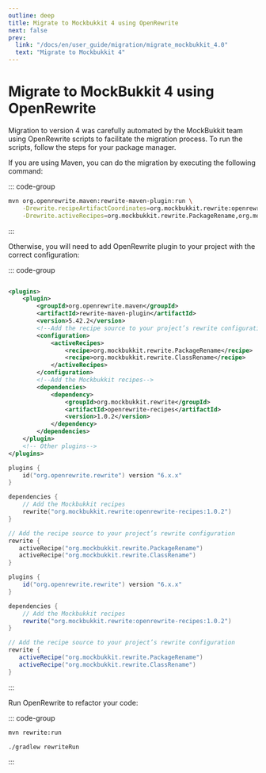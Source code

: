 ```yaml
---
outline: deep
title: Migrate to Mockbukkit 4 using OpenRewrite
next: false
prev:
  link: "/docs/en/user_guide/migration/migrate_mockbukkit_4.0"
  text: "Migrate to Mockbukkit 4"
---
```


# Migrate to MockBukkit 4 using OpenRewrite

Migration to version 4 was carefully automated by the MockBukkit team using
OpenRewrite scripts to facilitate the migration process. To run the scripts,
follow the steps for your package manager.

If you are using Maven, you can do the migration by executing the following
command:

::: code-group

```bash [Maven]
mvn org.openrewrite.maven:rewrite-maven-plugin:run \
    -Drewrite.recipeArtifactCoordinates=org.mockbukkit.rewrite:openrewrite-recipes:1.0.2 \
    -Drewrite.activeRecipes=org.mockbukkit.rewrite.PackageRename,org.mockbukkit.rewrite.ClassRename
```

:::

Otherwise, you will need to add OpenRewrite plugin to your project with the
correct configuration:

::: code-group

```xml [Maven]

<plugins>
    <plugin>
        <groupId>org.openrewrite.maven</groupId>
        <artifactId>rewrite-maven-plugin</artifactId>
        <version>5.42.2</version>
        <!--Add the recipe source to your project’s rewrite configuration-->
        <configuration>
            <activeRecipes>
                <recipe>org.mockbukkit.rewrite.PackageRename</recipe>
                <recipe>org.mockbukkit.rewrite.ClassRename</recipe>
            </activeRecipes>
        </configuration>
        <!--Add the Mockbukkit recipes-->
        <dependencies>
            <dependency>
                <groupId>org.mockbukkit.rewrite</groupId>
                <artifactId>openrewrite-recipes</artifactId>
                <version>1.0.2</version>
            </dependency>
        </dependencies>
    </plugin>
    <!-- Other plugins-->
</plugins>
```

```kotlin [Gradle Kotlin DSL]
plugins {
    id("org.openrewrite.rewrite") version "6.x.x"
}

dependencies {
    // Add the Mockbukkit recipes
    rewrite("org.mockbukkit.rewrite:openrewrite-recipes:1.0.2")
}

// Add the recipe source to your project’s rewrite configuration
rewrite {
   activeRecipe("org.mockbukkit.rewrite.PackageRename")
   activeRecipe("org.mockbukkit.rewrite.ClassRename")
}
```

```groovy [Gradle Groovy DSL]
plugins {
    id("org.openrewrite.rewrite") version "6.x.x"
}

dependencies {
    // Add the Mockbukkit recipes
    rewrite("org.mockbukkit.rewrite:openrewrite-recipes:1.0.2")
}

// Add the recipe source to your project’s rewrite configuration
rewrite {
   activeRecipe("org.mockbukkit.rewrite.PackageRename")
   activeRecipe("org.mockbukkit.rewrite.ClassRename")
}
```

:::

Run OpenRewrite to refactor your code:

::: code-group

```bash [Maven]
mvn rewrite:run
```

```bash [Gradle]
./gradlew rewriteRun
```

:::
